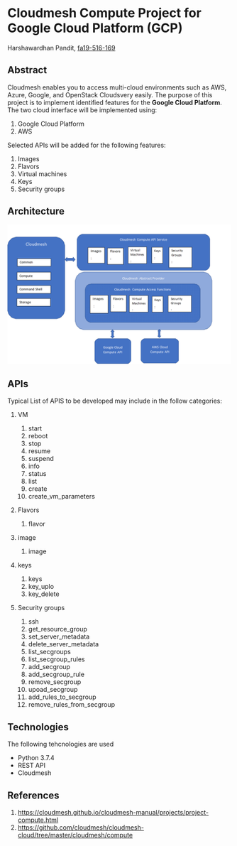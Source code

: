# Cloudmesh Compute Project for Google Cloud Platform (GCP)

Harshawardhan Pandit, [fa19-516-169](https://github.com/cloudmesh-community/fa19-516-169)

## Abstract

Cloudmesh enables you to access multi-cloud environments such as AWS,
Azure, Google, and OpenStack Cloudsvery easily. The purpose of this
project is to implement identified features for the **Google Cloud
Platform**.  The two cloud interface will be implemented using:

1. Google Cloud Platform
1. AWS

Selected APIs will be added for the following features:

1. Images
1. Flavors
1. Virtual machines
1. Keys
1. Security groups

## Architecture

![Architecture](images/Architecture.png)

## APIs

Typical List of APIS to be developed may include in the follow
categories:

1. VM

   1. start
   1. reboot
   1. stop
   1. resume
   1. suspend
   1. info
   1. status
   1. list
   1. create
   1. create_vm_parameters

1. Flavors

   1. flavor

1. image

   1. image

1. keys

   1. keys
   1. key_uplo
   1. key_delete

1. Security groups

   1. ssh
   1. get_resource_group
   1. set_server_metadata
   1. delete_server_metadata
   1. list_secgroups
   1. list_secgroup_rules
   1. add_secgroup
   1. add_secgroup_rule
   1. remove_secgroup
   1. upoad_secgroup
   1. add_rules_to_secgroup
   1. remove_rules_from_secgroup

## Technologies

The following tehcnologies are used

* Python 3.7.4
* REST API
* Cloudmesh

## References

1. <https://cloudmesh.github.io/cloudmesh-manual/projects/project-compute.html>
1. <https://github.com/cloudmesh/cloudmesh-cloud/tree/master/cloudmesh/compute>
